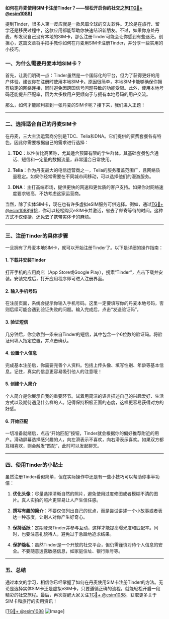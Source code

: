 **如何在丹麦使用SIM卡注册Tinder？——轻松开启你的社交之旅[[TG💪+ @esim1088](https://t.me/s/esim1088)]**

提到Tinder，很多人第一反应就是一款风靡全球的交友软件。无论是在旅行、留学还是移民过程中，这款应用都能帮助你快速结识新朋友。不过，如果你身处丹麦，却发现自己没有本地的SIM卡，那么注册Tinder可能会让你感到有些迷茫。别担心，这篇文章将手把手教你如何在丹麦用SIM卡注册Tinder，并分享一些实用的小技巧。

### 一、为什么需要丹麦本地SIM卡？

首先，让我们明确一点：Tinder虽然是一个国际化的平台，但为了获得更好的用户体验，建议你在注册时使用本地SIM卡。原因很简单，本地SIM卡能够确保你拥有稳定的网络连接，同时避免因跨国信号问题导致的功能受限。此外，使用本地号码还能提升匹配率，因为大多数用户更倾向于与拥有本地号码的用户交流。

那么，如何才能顺利拿到一张丹麦的SIM卡呢？接下来，我们进入正题！

---

### 二、选择适合自己的丹麦SIM卡

在丹麦，三大主流运营商分别是TDC、Telia和DNA。它们提供的资费套餐各有特色，因此你需要根据自己的需求进行选择：

1. **TDC**：以性价比高著称，尤其适合预算有限的学生群体。其基础套餐包含通话、短信和一定量的数据流量，非常适合日常使用。
   
2. **Telia**：作为丹麦最大的电信运营商之一，Telia的服务覆盖范围广，且网络质量稳定。如果你经常需要在不同城市间移动，可以选择他们的漫游服务。

3. **DNA**：主打高端市场，提供更快的网速和更优质的客户支持。如果你对网络速度要求较高，不妨考虑这家运营商。

当然，除了实体SIM卡，现在也有许多虚拟eSIM服务可供选择。例如，通过[TG💪+ @esim1088](https://t.me/s/esim1088)链接，你可以轻松购买eSIM卡并激活，省去了邮寄等待的时间。这种方式不仅便捷，还免去了携带实体卡的麻烦。

---

### 三、注册Tinder的具体步骤

一旦拥有了丹麦本地SIM卡，就可以开始注册Tinder了。以下是详细的操作指南：

#### 1. 下载并安装Tinder
打开手机的应用商店（App Store或Google Play），搜索“Tinder”，点击下载并安装。安装完成后，打开应用程序即可进入注册界面。

#### 2. 输入手机号码
在注册页面，系统会提示你输入手机号码。这里一定要填写你的丹麦本地号码，否则后续可能会遇到验证失败的问题。输入完成后，点击“发送验证码”。

#### 3. 验证短信
几分钟后，你会收到一条来自Tinder的短信，其中包含一个6位数的验证码。将验证码填入指定位置，并点击确认。

#### 4. 设置个人信息
完成基本注册后，你需要完善个人资料。包括上传头像、填写性别、年龄等基本信息。记住，真实的信息更容易吸引他人的注意哦！

#### 5. 创建个人简介
个人简介是你展示自我的重要环节。试着用简洁的语言描述自己的兴趣爱好、生活方式以及期待遇见什么样的人。记得保持积极正面的态度，这样更容易获得对方的好感。

#### 6. 开始匹配
一切准备就绪后，点击“开始匹配”按钮，Tinder就会根据你的偏好推荐附近的用户。滑动屏幕选择感兴趣的人，向左滑表示不喜欢，向右滑表示喜欢。如果双方都互相喜欢，则会触发“匹配”，此时可以发起聊天。

---

### 四、使用Tinder的小贴士

虽然注册Tinder看似简单，但在实际操作中还是有一些小技巧可以帮助你事半功倍：

1. **优化头像**：尽量选择清晰自然的照片，避免使用过度修图或者模糊不清的图片。真人实拍的照片更容易让人产生信任感。

2. **撰写有趣的简介**：不要仅仅列出自己的优点，而是尝试讲述一个小故事或者表达一种态度，让别人对你产生好奇心。

3. **保持活跃**：定期登录Tinder并参与互动，这样才能提高曝光度和匹配率。同时，也要注意礼貌待人，避免过于急躁地追求结果。

4. **保护隐私**：虽然Tinder是一个开放的社交平台，但仍需谨慎对待个人信息的安全。不要随意透露敏感信息，如家庭住址、银行账号等。

---

### 五、总结

通过本文的学习，相信你已经掌握了如何在丹麦使用SIM卡注册Tinder的方法。无论是选择实体SIM卡还是虚拟eSIM卡，只要遵循正确的流程，就能轻松开启一段精彩的社交旅程。最后，再次提醒大家关注[TG💪+ @esim1088](https://t.me/s/esim1088)，获取更多关于SIM卡和旅行的实用资讯！

[[TG💪+ @esim1088](https://t.me/s/esim1088) ![Image](https://i.postimg.cc/4NQfJmqS/Snipaste-2025-05-13-00-14-12.png)]